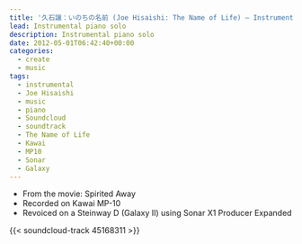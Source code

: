 ```yaml
---
title: '久石譲：いのちの名前 (Joe Hisaishi: The Name of Life) – Instrumental version'
lead: Instrumental piano solo
description: Instrumental piano solo
date: 2012-05-01T06:42:40+00:00
categories:
  - create
  - music
tags:
  - instrumental
  - Joe Hisaishi
  - music
  - piano
  - Soundcloud
  - soundtrack
  - The Name of Life
  - Kawai
  - MP10
  - Sonar
  - Galaxy
---
```

* From the movie: Spirited Away
* Recorded on Kawai MP-10
* Revoiced on a Steinway D (Galaxy II) using Sonar X1 Producer Expanded

{{< soundcloud-track 45168311 >}}
